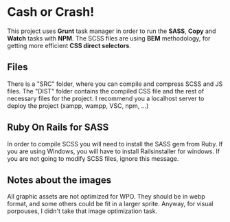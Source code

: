 # Cash or Crash!

This project uses  **Grunt** task manager in order to run the **SASS**, **Copy** and **Watch** tasks with **NPM**.
The SCSS files are using **BEM** methodology, for getting more efficient **CSS direct selectors**.


## Files
There is a "SRC" folder, where you can compile and compress SCSS and JS files.
The "DIST" folder contains the compiled CSS file and the rest of necessary files for the project.
I recommend you a localhost server to deploy the project (xampp, wampp, VSC, npm, ...)


## Ruby On Rails for SASS

In order to compile SCSS you will need to install the SASS gem from Ruby.
If you are using Windows, you will have to install Railsinstaller for windows.
If you are not going to modify SCSS files, ignore this message.

## Notes about the images

All graphic assets are not optimized for WPO. They should be in webp format, and some others could be fit in a larger sprite. Anyway, for visual porpouses, I didn't take that image optimization task.